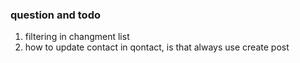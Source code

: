 ### question and todo
1. filtering in changment list
2. how to update contact in qontact, is that always use create post
